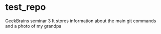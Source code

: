 # test_repo
GeekBrains seminar 3
It stores information about the main git commands and a photo of my grandpa 
